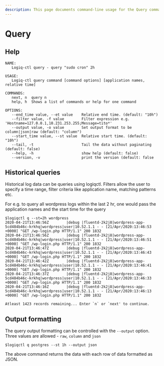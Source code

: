 ```yaml
---
description: This page documents command-line usage for the Query command
---
```


# Query

## Help

```text
NAME:
   Logiq-ctl query - query "sudo cron" 2h

USAGE:
   Logiq-ctl query command [command options] [application names, relative time]

COMMANDS:
   next, n  query n
   help, h  Shows a list of commands or help for one command

OPTIONS:
   --end_time value, --et value    Relative end time. (default: "10h")
   --filter value, -f value        Filter expression e.g. 'Hostname=127.0.0.1,10.231.253.255;Message=tito*'
   --output value, -o value        Set output format to be column|json|raw (default: "column")
   --start_time value, --st value  Relative start time. (default: "10h")
   --tail, -t                      Tail the data without paginating (default: false)
   --help, -h                      show help (default: false)
   --version, -v                   print the version (default: false
```

## Historical queries

Historical log data can be queries using logiqctl. Filters allow the user to specify a time range, filter criteria like application name, matching patterns etc.

For e.g. to query all wordpress logs within the last 2 hr, one would pass the application names and the start time for the query

```text
$logiqctl q --st=2h wordpress 
2020-04-21T13:46:56Z        |debug |fluentd-2k2j8|wordpress-app-5cd484b46c-krkhq|wordpress|user|10.52.1.1 - - [21/Apr/2020:13:46:53 +0000] "GET /wp-login.php HTTP/1.1" 200 1832
2020-04-21T13:46:56Z        |debug |fluentd-2k2j8|wordpress-app-5cd484b46c-krkhq|wordpress|user|10.52.1.1 - - [21/Apr/2020:13:46:51 +0000] "GET /wp-login.php HTTP/1.1" 200 1832
2020-04-21T13:46:47Z        |debug |fluentd-2k2j8|wordpress-app-5cd484b46c-krkhq|wordpress|user|10.52.1.1 - - [21/Apr/2020:13:46:43 +0000] "GET /wp-login.php HTTP/1.1" 200 1832
2020-04-21T13:46:42Z        |debug |fluentd-2k2j8|wordpress-app-5cd484b46c-krkhq|wordpress|user|10.52.1.1 - - [21/Apr/2020:13:46:41 +0000] "GET /wp-login.php HTTP/1.1" 200 1832
2020-04-21T13:46:37Z        |debug |fluentd-2k2j8|wordpress-app-5cd484b46c-krkhq|wordpress|user|10.52.1.1 - - [21/Apr/2020:13:46:33 +0000] "GET /wp-login.php HTTP/1.1" 200 1832
2020-04-21T13:46:16Z        |debug |fluentd-2k2j8|wordpress-app-5cd484b46c-krkhq|wordpress|user|10.52.1.1 - - [21/Apr/2020:13:46:13 +0000] "GET /wp-login.php HTTP/1.1" 200 1832

Atleast 1423 records remaining... Enter `n` or `next' to continue.

```

## Output formatting

The query output formatting can be controlled with the `--output` option. Three values are allowed - `raw`, `column` and `json`

```text
$logiqctl q postgres --st 1h --output json
```

The above command returns the data with each row of data formatted as JSON.

